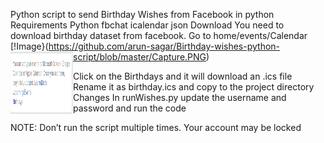Python script to send Birthday Wishes from Facebook in python
Requirements
	Python
		fbchat
		icalendar
		json
Download 
	You need to download birthday dataset from facebook. 
	Go to home/events/Calendar
  [!Image}(https://github.com/arun-sagar/Birthday-wishes-python-script/blob/master/Capture.PNG)
  <img align="left" width="100" height="100" src="https://github.com/arun-sagar/Birthday-wishes-python-script/blob/master/Capture.PNG">
  
Click on the Birthdays and it will download an  .ics file
	Rename it as birthday.ics
	and copy to the project directory
Changes
  	In runWishes.py update the username and password and run the code

NOTE:
 	Don’t run the script multiple times. Your account may be locked
